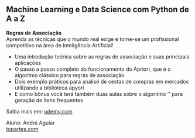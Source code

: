 ## Machine Learning e Data Science com Python de A a Z

<b>Regras de Associação</b><br />
Aprenda as técnicas que o mundo real exige e torne-se um profissional competitivo na área de Inteligência Artificial!
<ul>
<li>Uma introdução teórica sobre as regras de associação e suas principais aplicações</li>
<li>O passo a passo completo do funcionamento do Apriori, que é o algoritmo clássico para regras de associação</li>
<li>Dois exemplo práticos para análise de cestas de compras em mercados utilizando a biblioteca apyori</li>
<li>E como bônus você terá também duas aulas sobre o algoritmo '<ECLAT>' para geração de itens frequentes</li>
</ul>

Saiba mais em: [udemy.com](https://www.udemy.com/share/101sO8BUUfdFpRRng=/)
 
 Aluno: André Aguiar<br />
[topartes.com](http://topartes.com)
